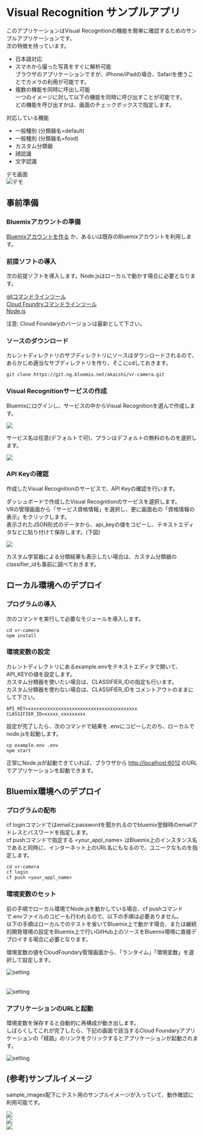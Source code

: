 # Visual Recognition サンプルアプリ 

このアプリケーションはVisual Recognitionの機能を簡単に確認するためのサンプルアプリケーションです。  
次の特徴を持っています。

* 日本語対応
* スマホから撮った写真をすぐに解析可能  
ブラウザのアプリケーションですが、iPhone/iPadの場合、Safariを使うことでカメラの利用が可能です。
* 複数の機能を同時に呼出し可能  
一つのイメージに対して以下の機能を同時に呼び出すことが可能です。  
どの機能を呼び出すかは、画面のチェックボックスで指定します。

対応している機能  

* 一般種別 (分類器名=default)
* 一般種別 (分類器名=food)
* カスタム分類器
* 顔認識
* 文字認識

デモ画面  
![デモ](readme_images/vr-demo.gif)


## 事前準備
### Bluemixアカウントの準備   [Bluemixアカウントを作る][sign_up] か、あるいは既存のBluemixアカウントを利用します。 ### 前提ソフトの導入 次の前提ソフトを導入します。Node.jsはローカルで動かす場合に必要となります。      [gitコマンドラインツール][git]     [Cloud Foundryコマンドラインツール][cloud_foundry]    [Node.js][node_js]   注意: Cloud Foundaryのバージョンは最新として下さい。### ソースのダウンロードカレントディレクトリのサブディレクトリにソースはダウンロードされるので、あらかじめ適当なサブディレクトリを作り、そこにcdしておきます。```git clone https://git.ng.bluemix.net/akaishi/vr-camera.git```
### Visual Recognitionサービスの作成
Bluemixにログインし、サービスの中からVisual Recognitionを選んで作成します。  
  
![](readme_images/crt-vr-step1.png)  
  
サービス名は任意(デフォルトで可)、プランはデフォルトの無料のものを選択します。  
  
![](readme_images/crt-vr-step2.png)  
  
### API Keyの確認
作成したVisual Recognitionのサービスで、API Keyの確認を行います。  

ダッシュボードで作成したVisual Recognitionのサービスを選択します。  
VRの管理画面から「サービス資格情報」を選択し、更に画面右の「資格情報の表示」をクリックします。  
表示されたJSON形式のデータから、api_keyの値をコピーし、テキストエディタなどに貼り付けて保存します。(下図)  

![](readme_images/vr-step3.png)  
  
カスタム学習器による分類結果も表示したい場合は、カスタム分類器のclassifier_idも事前に調べておきます。  
  
## ローカル環境へのデプロイ### プログラムの導入次のコマンドを実行して必要なモジュールを導入します。```cd vr-cameranpm install```### 環境変数の設定カレントディレクトリにあるexample.envをテキストエディタで開いて、API\_KEYの値を設定します。  
カスタム分類器を使いたい場合は、CLASSIFIER\_IDの指定も行います。  
カスタム分類器を使わない場合は、CLASSIFIER\_IDをコメントアウトのままにして下さい。```          API_KEY=xxxxxxxxxxxxxxxxxxxxxxxxxxxxxxxxxxxxxxxxCLASSIFIER_ID=xxxxx_xxxxxxxxx```          設定が完了したら、次のコマンドで結果を .envにコピーしたのち、ローカルでnode.jsを起動します。  ```cp example.env .envnpm start```正常にNode.jsが起動できていれば、ブラウザから [http://localhost:6012][local_url] のURLでアプリケーションを起動できます。


## Bluemix環境へのデプロイ### プログラムの配布cf loginコマンドではemailとpasswordを聞かれるのでbluemix登録時のemailアドレスとパスワードを指定します。   cf pushコマンドで指定する \<your\_appl\_name\> はBluemix上のインスタンス名であると同時に、インターネット上のURL名にもなるので、ユニークなものを指定します。  ```cd vr-cameracf logincf push <your_appl_name>```  ### 環境変数のセット前の手順でローカル環境でNode.jsを動かしている場合、cf pushコマンドで.envファイルのコピーも行われるので、以下の手順は必要ありません。  以下の手順はローカルでのテストを省いてBluemix上で動かす場合、または継続的開発環境の設定をBluemix上で行いGitHub上のソースをBluemix環境に直接デプロイする場合に必要となります。   環境変数の値をCloudFoundary管理画面から、「ランタイム」「環境変数」を選択して設定します。    ![setting](readme_images/vr-step4.png)    
　
　  ![setting](readme_images/vr-step5.png)    ### アプリケーションのURLと起動環境変数を保存すると自動的に再構成が動き出します。  しばらくしてこれが完了したら、下記の画面で該当するCloud Foundaryアプリケーションの「経路」のリンクをクリックするとアプリケーションが起動されます。  

![setting](readme_images/vr-step6.png)  

## (参考)サンプルイメージ
sample_images配下にテスト用のサンプルイメージが入っていて、動作確認に利用可能です。

![](sample_images/apple.png)  
![](sample_images/face1.png)  
![](sample_images/moji.png) 



[node_js]: https://nodejs.org/#download
[cloud_foundry]: https://github.com/cloudfoundry/cli#downloads
[git]: https://git-scm.com/downloads
[sign_up]: https://bluemix.net/registration
[local_url]: http://localhost:6012


